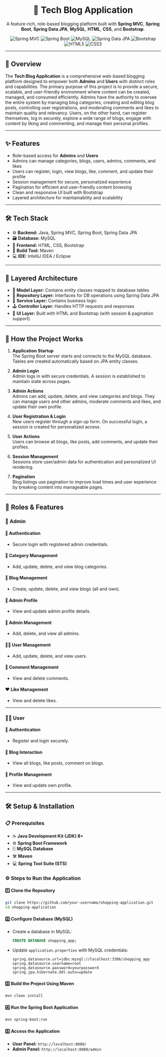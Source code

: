 <h1 align="center">📝 Tech Blog Application</h1>

<p align="center">
  A feature-rich, role-based blogging platform built with <strong>Spring MVC</strong>, <strong>Spring Boot</strong>, <strong>Spring Data JPA</strong>, <strong>MySQL</strong>, <strong>HTML</strong>, <strong>CSS</strong>, and <strong>Bootstrap</strong>.
</p>

<p align="center">
  <img src="https://img.shields.io/badge/Spring%20MVC-5.3-green" alt="Spring MVC"/>
  <img src="https://img.shields.io/badge/Spring%20Boot-3.0-blueviolet" alt="Spring Boot"/>
  <img src="https://img.shields.io/badge/MySQL-8.0-blue" alt="MySQL"/>
  <img src="https://img.shields.io/badge/JPA-Data--Driven-orange" alt="Spring Data JPA"/>
  <img src="https://img.shields.io/badge/Bootstrap-Responsive-purple" alt="Bootstrap"/>
  <img src="https://img.shields.io/badge/HTML5-orange" alt="HTML5"/>
  <img src="https://img.shields.io/badge/CSS3-blue" alt="CSS3"/>
</p>

---

## 🚀 Overview

The **Tech Blog Application** is a comprehensive web-based blogging platform designed to empower both **Admins** and **Users** with distinct roles and capabilities. The primary purpose of this project is to provide a secure, scalable, and user-friendly environment where content can be created, managed, and consumed efficiently. Admins have the authority to oversee the entire system by managing blog categories, creating and editing blog posts, controlling user registrations, and moderating comments and likes to maintain quality and relevancy. Users, on the other hand, can register themselves, log in securely, explore a wide range of blogs, engage with content by liking and commenting, and manage their personal profiles.


---

## ✨ Features

- Role-based access for **Admins** and **Users**  
- Admins can manage categories, blogs, users, admins, comments, and likes  
- Users can register, login, view blogs, like, comment, and update their profile  
- Session management for secure, personalized experience  
- Pagination for efficient and user-friendly content browsing  
- Clean and responsive UI built with Bootstrap  
- Layered architecture for maintainability and scalability  

---

## 🛠️ Tech Stack

- ⚙️ **Backend:** Java, Spring MVC, Spring Boot, Spring Data JPA  
- 🗃️ **Database:** MySQL  
- 🎨 **Frontend:** HTML, CSS, Bootstrap  
- 🔧 **Build Tool:** Maven  
- 💻 **IDE:** IntelliJ IDEA / Eclipse  

---

## 📁 Layered Architecture

- 🧱 **Model Layer:** Contains entity classes mapped to database tables  
- 📂 **Repository Layer:** Interfaces for DB operations using Spring Data JPA  
- 🔧 **Service Layer:** Contains business logic  
- 🕹️ **Controller Layer:** Handles HTTP requests and responses  
- 🎨 **UI Layer:** Built with HTML and Bootstrap (with session & pagination support)  

---

## 📌 How the Project Works

1. **Application Startup**  
   The Spring Boot server starts and connects to the MySQL database. Tables are created automatically based on JPA entity classes.

2. **Admin Login**  
   Admin logs in with secure credentials. A session is established to maintain state across pages.

3. **Admin Actions**  
   Admins can add, update, delete, and view categories and blogs. They can manage users and other admins, moderate comments and likes, and update their own profile.

4. **User Registration & Login**  
   New users register through a sign-up form. On successful login, a session is created for personalized access.

5. **User Actions**  
   Users can browse all blogs, like posts, add comments, and update their profiles.

6. **Session Management**  
   Sessions store user/admin data for authentication and personalized UI rendering.

7. **Pagination**  
   Blog listings use pagination to improve load times and user experience by breaking content into manageable pages.

---

## 👥 Roles & Features

### 👑 Admin

#### 🔐 Authentication
- Secure login with registered admin credentials.

#### 📂 Category Management
- Add, update, delete, and view blog categories.

#### 📝 Blog Management
- Create, update, delete, and view blogs (all and own).

#### 👤 Admin Profile
- View and update admin profile details.

#### 👥 Admin Management
- Add, delete, and view all admins.

#### 👨‍💼 User Management
- Add, update, delete, and view users.

#### 💬 Comment Management
- View and delete comments.

#### ❤️ Like Management
- View and delete likes.

---

### 🙋‍♂️ User

#### 📝 Authentication
- Register and login securely.

#### 📖 Blog Interaction
- View all blogs, like posts, comment on blogs.

#### 👤 Profile Management
- View and update own profile.

---
## 🛠️ Setup & Installation

### 📋 Prerequisites
- ☕ **Java Development Kit (JDK) 8+**
- ⚙️ **Spring Boot Framework**
- 🗄️ **MySQL Database**
- 🛠️ **Maven**
- 💻 **Spring Tool Suite (STS)**

### ⚙️ Steps to Run the Application

#### 1️⃣ Clone the Repository
```sh
git clone https://github.com/your-username/shopping-application.git
cd shopping-application
```

#### 2️⃣ Configure Database (MySQL)
- Create a database in MySQL:
  ```sql
  CREATE DATABASE shopping_app;
  ```
- Update `application.properties` with MySQL credentials:
  ```properties
  spring.datasource.url=jdbc:mysql://localhost:3306/shopping_app
  spring.datasource.username=root
  spring.datasource.password=yourpassword
  spring.jpa.hibernate.ddl-auto=update
  ```

#### 3️⃣ Build the Project Using Maven
```sh
mvn clean install
```

#### 4️⃣ Run the Spring Boot Application
```sh
mvn spring-boot:run
```

#### 5️⃣ Access the Application
- **User Panel:** `http://localhost:8080/`
- **Admin Panel:** `http://localhost:8080/admin`
